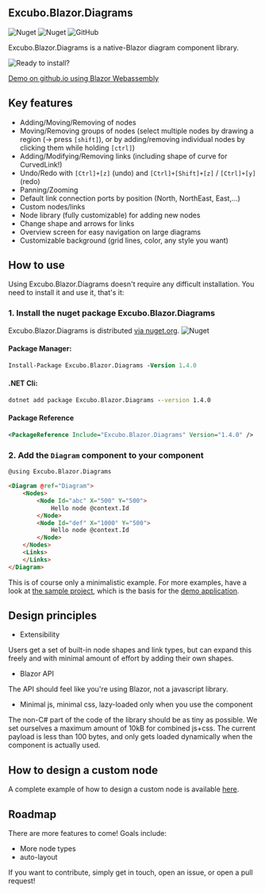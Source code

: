 ## Excubo.Blazor.Diagrams

![Nuget](https://img.shields.io/nuget/v/Excubo.Blazor.Diagrams)
![Nuget](https://img.shields.io/nuget/dt/Excubo.Blazor.Diagrams)
![GitHub](https://img.shields.io/github/license/excubo-ag/Blazor.Diagrams)

Excubo.Blazor.Diagrams is a native-Blazor diagram component library.

![Ready to install?](screenshot.png)

[Demo on github.io using Blazor Webassembly](https://excubo-ag.github.io/Blazor.Diagrams/)

## Key features

- Adding/Moving/Removing of nodes
- Moving/Removing groups of nodes (select multiple nodes by drawing a region (-> press `[shift]`), or by adding/removing individual nodes by clicking them while holding `[ctrl]`)
- Adding/Modifying/Removing links (including shape of curve for CurvedLink!)
- Undo/Redo with `[Ctrl]+[z]` (undo) and `[Ctrl]+[Shift]+[z]` / `[Ctrl]+[y]`(redo)
- Panning/Zooming
- Default link connection ports by position (North, NorthEast, East,...)
- Custom nodes/links
- Node library (fully customizable) for adding new nodes
- Change shape and arrows for links
- Overview screen for easy navigation on large diagrams
- Customizable background (grid lines, color, any style you want)

## How to use

Using Excubo.Blazor.Diagrams doesn't require any difficult installation. You need to install it and use it, that's it:

### 1. Install the nuget package Excubo.Blazor.Diagrams

Excubo.Blazor.Diagrams is distributed [via nuget.org](https://www.nuget.org/packages/Excubo.Blazor.Diagrams/).
![Nuget](https://img.shields.io/nuget/v/Excubo.Blazor.Diagrams)

#### Package Manager:
```ps
Install-Package Excubo.Blazor.Diagrams -Version 1.4.0
```

#### .NET Cli:
```cmd
dotnet add package Excubo.Blazor.Diagrams --version 1.4.0
```

#### Package Reference
```xml
<PackageReference Include="Excubo.Blazor.Diagrams" Version="1.4.0" />
```

### 2. Add the `Diagram` component to your component

```html
@using Excubo.Blazor.Diagrams

<Diagram @ref="Diagram">
    <Nodes>
        <Node Id="abc" X="500" Y="500">
            Hello node @context.Id
        </Node>
        <Node Id="def" X="1000" Y="500">
            Hello node @context.Id
        </Node>
    </Nodes>
    <Links>
    </Links>
</Diagram>
```

This is of course only a minimalistic example.
For more examples, have a look at [the sample project](https://github.com/excubo-ag/Blazor.Diagrams/tree/master/TestProject_Components), which is the basis for the [demo application](https://excubo-ag.github.io/Blazor.Diagrams/).

## Design principles

- Extensibility

Users get a set of built-in node shapes and link types, but can expand this freely and with minimal amount of effort by adding their own shapes.

- Blazor API

The API should feel like you're using Blazor, not a javascript library.

- Minimal js, minimal css, lazy-loaded only when you use the component

The non-C# part of the code of the library should be as tiny as possible. We set ourselves a maximum amount of 10kB for combined js+css.
The current payload is less than 100 bytes, and only gets loaded dynamically when the component is actually used.

## How to design a custom node

A complete example of how to design a custom node is available [here](https://github.com/excubo-ag/Blazor.Diagrams/blob/master/TestProject_Components/Pages/UserDefinedNode.razor).

## Roadmap

There are more features to come! Goals include:

- More node types
- auto-layout

If you want to contribute, simply get in touch, open an issue, or open a pull request!
